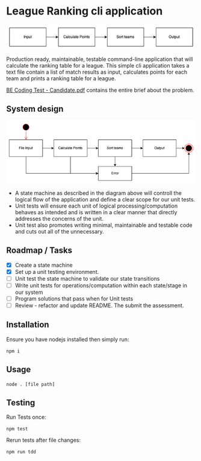 # League Ranking cli application

![System design](system-diagram.png)

Production ready, maintainable, testable command-line application that will calculate the ranking table for a league.
This simple cli application takes a text file contain a list of match results as input, calculates points for each team and prints a ranking table for a league.

[BE Coding Test - Candidate.pdf](BE&#32;Coding&#32;Test&#32;-&#32;Candidate.pdf) contains the entire brief about the problem.

## System design

![State machine](state-machine.png)

- A state machine as described in the diagram above will controll the logical flow of the application and define a clear scope for our unit tests.
- Unit tests will ensure each unit of logical processing/computation behaves as intended and is written in a clear manner that directly addresses the concerns of the unit.
- Unit test also promotes writing minimal, maintainable and testable code and cuts out all of the unnecessary.

## Roadmap / Tasks
- [X] Create a state machine
- [X] Set up a unit testing environment.
- [ ] Unit test the state machine to validate our state transitions
- [ ] Write unit tests for operations/computation within each state/stage in our system
- [ ] Program solutions that pass when for Unit tests
- [ ] Review - refactor and update README. The submit the assessment.

## Installation
Ensure you have nodejs installed then simply run:
```
npm i
```

## Usage
```
node . [file path]
```

## Testing
Run Tests once:
```
npm test
```

Rerun tests after file changes:
```
npm run tdd
```